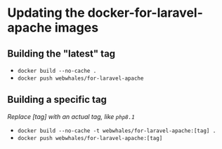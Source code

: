 # Updating the docker-for-laravel-apache images

## Building the "latest" tag

* `docker build --no-cache .`
* `docker push webwhales/for-laravel-apache`

## Building a specific tag

*Replace [tag] with an actual tag, like `php8.1`*

* `docker build --no-cache -t webwhales/for-laravel-apache:[tag] .`
* `docker push webwhales/for-laravel-apache:[tag]`
